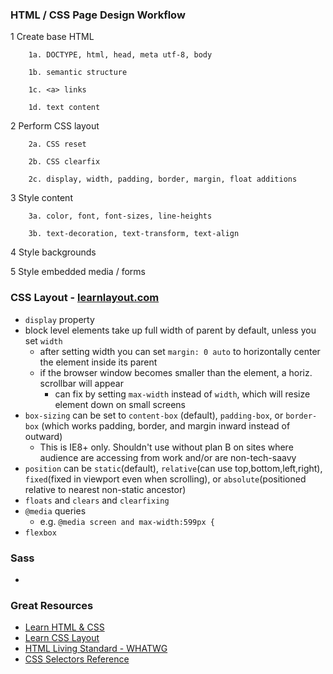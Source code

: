 ### HTML / CSS Page Design Workflow

1 Create base HTML
```
	1a. DOCTYPE, html, head, meta utf-8, body
	
	1b. semantic structure
	
	1c. <a> links
	
	1d. text content
```	
2 Perform CSS layout
```
	2a. CSS reset
	
	2b. CSS clearfix
	
	2c. display, width, padding, border, margin, float additions
```	
3 Style content
```
	3a. color, font, font-sizes, line-heights
	
	3b. text-decoration, text-transform, text-align
```	
4 Style backgrounds

5 Style embedded media / forms

### CSS Layout - [learnlayout.com](learnlayout.com)
- ```display``` property
- block level elements take up full width of parent by default, unless you set ```width```
	- after setting width you can set ```margin: 0 auto``` to horizontally center the element inside its parent
	- if the browser window becomes smaller than the element, a horiz. scrollbar will appear
		- can fix by setting ```max-width``` instead of ```width```, which will resize element down on small screens
- ```box-sizing``` can be set to ```content-box``` (default), ```padding-box```, or ```border-box``` (which works padding, border, and margin inward instead of outward)
	- This is IE8+ only. Shouldn't use without plan B on sites where audience are accessing from work and/or are non-tech-saavy
- ```position``` can be ```static```(default), ```relative```(can use top,bottom,left,right), ```fixed```(fixed in viewport even when scrolling), or ```absolute```(positioned relative to nearest non-static ancestor)
- ```floats``` and ```clears``` and ```clearfixing```
- ```@media``` queries
	- e.g. ```@media screen and max-width:599px {```
- ```flexbox```

### Sass
- 

### Great Resources
- [Learn HTML & CSS](http://learn.shayhowe.com/html-css/)
- [Learn CSS Layout](http://learnlayout.com/)
- [HTML Living Standard - WHATWG](https://html.spec.whatwg.org/multipage/semantics.html)
- [CSS Selectors Reference](http://www.w3schools.com/cssref/css_selectors.asp)

